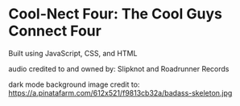 # Cool-Nect Four: The Cool Guys Connect Four

Built using JavaScript, CSS, and HTML

audio credited to and owned by: Slipknot and Roadrunner Records

dark mode background image credit to: https://a.pinatafarm.com/612x521/f9813cb32a/badass-skeleton.jpg